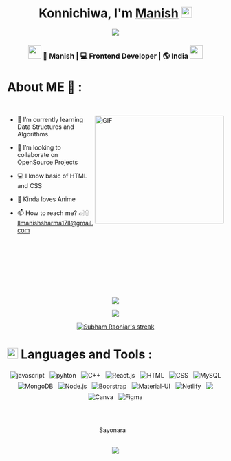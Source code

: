 <div align="center">
   <h1>Konnichiwa, I'm <a href="https://www.linkedin.com/in/manish-sharma-2a6778212/">Manish</a> <img src="https://media3.giphy.com/media/lN43HqgTKEczYIPMnK/giphy.gif?cid=ecf05e47b2kjotf69we5zyyj06es4hs7ldumnm8rcz9ybrh3&rid=giphy.gif&ct=s" width="25px"> </h1>
   
   
   <img src="https://media1.giphy.com/media/37Md3lHS7s6k2tHIp7/giphy.gif"> 
</div>

<div align="center">
<h3><img src="https://media1.giphy.com/media/hr9TmXTveS8jrx8OtK/giphy.gif?cid=ecf05e47hr5rmyekl7iukxr6omx0ogni30045vyl4rryfq4i&rid=giphy.gif&ct=s" width="30px"> 🤹 Manish | 💻 Frontend Developer | 🌎 India <img src="https://media3.giphy.com/media/dBAzFkcLmuRJJOFhj0/giphy.gif?cid=ecf05e47u8s3pq5kyv0fhgum0wy2aqmiyuqga91q85tdx8bv&rid=giphy.gif&ct=s" width="30"></h3>
</div>

<h1>About ME 💬 :</h1>

<br />
<div>
<img align="right" height="250px" width="300px" alt="GIF" src="https://c.tenor.com/waCiJuYgAEAAAAAC/gojo-satoru.gif" />

 - 🌱 I’m currently learning Data Structures and Algorithms.
 
 - 👯 I’m looking to collaborate on OpenSource Projects
   
 - 💻 I know basic of HTML and CSS 
 
 - 🦋 Kinda loves Anime
 
 - 📫 How to reach me? 👉🏼 llmanishsharma17ll@gmail.com
</div>

<br/>
<br/>
<br/>
<br/>
<br/>
<br/>
<br/>
<p align="center">
<a href="https://github.com/anuraghazra/github-readme-stats"> 
    <img  src="https://github-readme-stats.vercel.app/api?username=Manish-XD&&show_icons=true&theme=cobalt"/>
  </a>
</p>

<p align="center">
  <a href="https://github.com/anuraghazra/github-readme-stats"> 
    <img  src="https://github-readme-stats.vercel.app/api/top-langs/?username=Manish-XD&layout=compact&theme=cobalt"/>
  </a>
</p>

<p align="center">
    <a href="https://github.com/SubhamRaoniar28/github-readme-streak-stats">
        <img title="🔥 Get streak stats for your profile at git.io/streak-stats" alt="Subham Raoniar's streak" src="https://github-readme-streak-stats.herokuapp.com/?user=Manish-XD&theme=black-ice&hide_border=true&stroke=0000&background=060A0CD0"/>
    </a>
</p>

<h1><img src="https://media2.giphy.com/media/hiJ9ypGI5tIKdwKoK2/giphy.gif?cid=ecf05e47v6iltubbjsqfvalx6ca5za9nxughsy3cbf6jwltv&rid=giphy.gif&ct=s" width="25px"> Languages and Tools :</h1>

<p align="center">
  <img src = "https://img.shields.io/badge/JavaScript-F7DF1E?style=for-the-badge&logo=javascript&logoColor=black"  alt="javascript" style="vertical-align:top; margin:4px" >
  <img src = "https://img.shields.io/badge/Python-FFD43B?style=for-the-badge&logo=python&logoColor=darkgreen"  alt="pyhton" style="vertical-align:top; margin:4px" >
  <img src = "https://img.shields.io/badge/C%2B%2B-00599C?style=for-the-badge&logo=c%2B%2B&logoColor=white"  alt="C++" style="vertical-align:top; margin:4px" >
  <img src = "https://img.shields.io/badge/React-20232A?style=for-the-badge&logo=react&logoColor=61DAFB"  alt="React.js" style="vertical-align:top; margin:4px" > 
  <img src = "https://img.shields.io/badge/HTML5-E34F26?style=for-the-badge&logo=html5&logoColor=white"  alt="HTML" style="vertical-align:top; margin:4px" >
  <img src = "https://img.shields.io/badge/CSS3-1572B6?style=for-the-badge&logo=css3&logoColor=white"  alt="CSS" style="vertical-align:top; margin:4px" >
  <img src = "https://img.shields.io/badge/MySQL-00000F?style=for-the-badge&logo=mysql&logoColor=white"  alt="MySQL" style="vertical-align:top; margin:4px" >
  <img src = "https://img.shields.io/badge/MongoDB-4EA94B?style=for-the-badge&logo=mongodb&logoColor=white"  alt="MongoDB" style="vertical-align:top; margin:4px" >
  <img src = "https://img.shields.io/badge/Node.js-43853D?style=for-the-badge&logo=node.js&logoColor=white"  alt="Node.js" style="vertical-align:top; margin:4px" >
  <img src = "https://img.shields.io/badge/Bootstrap-563D7C?style=for-the-badge&logo=bootstrap&logoColor=white"  alt="Boorstrap" style="vertical-align:top; margin:4px" >
  <img src = "https://img.shields.io/badge/Material--UI-0081CB?style=for-the-badge&logo=material-ui&logoColor=white"  alt="Material-UI" style="vertical-align:top; margin:4px" > 
   <img src = "https://img.shields.io/badge/Netlify-00C7B7?style=for-the-badge&logo=netlify&logoColor=white"  alt="Netlify" style="vertical-align:top; margin:4px" >
  <img src = "https://img.shields.io/badge/Adobe%20Illustrator-FF9A00?style=for-the-badge&logo=adobe%20illustrator&logoColor=white" style="vertical-align:top; margin:4px" > 
  <img src = "https://img.shields.io/badge/Canva-%2300C4CC.svg?&style=for-the-badge&logo=Canva&logoColor=white"  alt="Canva" style="vertical-align:top; margin:4px" > 
  <img src = "https://img.shields.io/badge/Figma-F24E1E?style=for-the-badge&logo=figma&logoColor=white"  alt="Figma" style="vertical-align:top; margin:4px" >

<br/>
<br/>
<h1></h1>
<div align="center">
<p >Sayonara <img src="https://media2.giphy.com/media/IdLrV7rsEkIllrENwI/giphy.gif?cid=ecf05e47huyfx1plodw5nbarij9v9c7atwvb4r8lsi11ycc9&rid=giphy.gif&ct=s" width="10px"></p>
<br/>
<img src="https://media1.giphy.com/media/Q7pmmDVQ6AixW/giphy.gif?cid=ecf05e475ywvpqc4voqgvl1wz5i3q90wq1k9bqzjup54084n&rid=giphy.gif&ct=g">
</div>